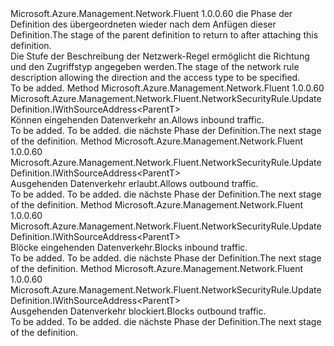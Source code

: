 <Type Name="IWithDirectionAccess&lt;ParentT&gt;" FullName="Microsoft.Azure.Management.Network.Fluent.NetworkSecurityRule.UpdateDefinition.IWithDirectionAccess&lt;ParentT&gt;">
  <TypeSignature Language="C#" Value="public interface IWithDirectionAccess&lt;ParentT&gt;" />
  <TypeSignature Language="ILAsm" Value=".class public interface auto ansi abstract IWithDirectionAccess`1&lt;ParentT&gt;" />
  <TypeSignature Language="DocId" Value="T:Microsoft.Azure.Management.Network.Fluent.NetworkSecurityRule.UpdateDefinition.IWithDirectionAccess`1" />
  <TypeSignature Language="VB.NET" Value="Public Interface IWithDirectionAccess(Of ParentT)" />
  <TypeSignature Language="F#" Value="type IWithDirectionAccess&lt;'ParentT&gt; = interface" />
  <AssemblyInfo>
    <AssemblyName>Microsoft.Azure.Management.Network.Fluent</AssemblyName>
    <AssemblyVersion>1.0.0.60</AssemblyVersion>
  </AssemblyInfo>
  <TypeParameters>
    <TypeParameter Name="ParentT" />
  </TypeParameters>
  <Interfaces />
  <Docs>
    <typeparam name="ParentT"><span data-ttu-id="fd7b2-101">die Phase der Definition des übergeordneten wieder nach dem Anfügen dieser Definition.</span><span class="sxs-lookup"><span data-stu-id="fd7b2-101">The stage of the parent definition to return to after attaching this definition.</span></span></typeparam>
    <summary>
            <span data-ttu-id="fd7b2-102">Die Stufe der Beschreibung der Netzwerk-Regel ermöglicht die Richtung und den Zugriffstyp angegeben werden.</span><span class="sxs-lookup"><span data-stu-id="fd7b2-102">The stage of the network rule description allowing the direction and the access type to be specified.</span></span>
            </summary>
    <remarks>To be added.</remarks>
  </Docs>
  <Members>
    <Member MemberName="AllowInbound">
      <MemberSignature Language="C#" Value="public Microsoft.Azure.Management.Network.Fluent.NetworkSecurityRule.UpdateDefinition.IWithSourceAddress&lt;ParentT&gt; AllowInbound ();" />
      <MemberSignature Language="ILAsm" Value=".method public hidebysig newslot virtual instance class Microsoft.Azure.Management.Network.Fluent.NetworkSecurityRule.UpdateDefinition.IWithSourceAddress`1&lt;!ParentT&gt; AllowInbound() cil managed" />
      <MemberSignature Language="DocId" Value="M:Microsoft.Azure.Management.Network.Fluent.NetworkSecurityRule.UpdateDefinition.IWithDirectionAccess`1.AllowInbound" />
      <MemberSignature Language="VB.NET" Value="Public Function AllowInbound () As IWithSourceAddress(Of ParentT)" />
      <MemberSignature Language="F#" Value="abstract member AllowInbound : unit -&gt; Microsoft.Azure.Management.Network.Fluent.NetworkSecurityRule.UpdateDefinition.IWithSourceAddress&lt;'ParentT&gt;" Usage="iWithDirectionAccess.AllowInbound " />
      <MemberType>Method</MemberType>
      <AssemblyInfo>
        <AssemblyName>Microsoft.Azure.Management.Network.Fluent</AssemblyName>
        <AssemblyVersion>1.0.0.60</AssemblyVersion>
      </AssemblyInfo>
      <ReturnValue>
        <ReturnType>Microsoft.Azure.Management.Network.Fluent.NetworkSecurityRule.UpdateDefinition.IWithSourceAddress&lt;ParentT&gt;</ReturnType>
      </ReturnValue>
      <Parameters />
      <Docs>
        <summary>
            <span data-ttu-id="fd7b2-103">Können eingehenden Datenverkehr an.</span><span class="sxs-lookup"><span data-stu-id="fd7b2-103">Allows inbound traffic.</span></span>
            </summary>
        <returns>To be added.</returns>
        <remarks>To be added.</remarks>
        <return><span data-ttu-id="fd7b2-104">die nächste Phase der Definition.</span><span class="sxs-lookup"><span data-stu-id="fd7b2-104">The next stage of the definition.</span></span></return>
      </Docs>
    </Member>
    <Member MemberName="AllowOutbound">
      <MemberSignature Language="C#" Value="public Microsoft.Azure.Management.Network.Fluent.NetworkSecurityRule.UpdateDefinition.IWithSourceAddress&lt;ParentT&gt; AllowOutbound ();" />
      <MemberSignature Language="ILAsm" Value=".method public hidebysig newslot virtual instance class Microsoft.Azure.Management.Network.Fluent.NetworkSecurityRule.UpdateDefinition.IWithSourceAddress`1&lt;!ParentT&gt; AllowOutbound() cil managed" />
      <MemberSignature Language="DocId" Value="M:Microsoft.Azure.Management.Network.Fluent.NetworkSecurityRule.UpdateDefinition.IWithDirectionAccess`1.AllowOutbound" />
      <MemberSignature Language="VB.NET" Value="Public Function AllowOutbound () As IWithSourceAddress(Of ParentT)" />
      <MemberSignature Language="F#" Value="abstract member AllowOutbound : unit -&gt; Microsoft.Azure.Management.Network.Fluent.NetworkSecurityRule.UpdateDefinition.IWithSourceAddress&lt;'ParentT&gt;" Usage="iWithDirectionAccess.AllowOutbound " />
      <MemberType>Method</MemberType>
      <AssemblyInfo>
        <AssemblyName>Microsoft.Azure.Management.Network.Fluent</AssemblyName>
        <AssemblyVersion>1.0.0.60</AssemblyVersion>
      </AssemblyInfo>
      <ReturnValue>
        <ReturnType>Microsoft.Azure.Management.Network.Fluent.NetworkSecurityRule.UpdateDefinition.IWithSourceAddress&lt;ParentT&gt;</ReturnType>
      </ReturnValue>
      <Parameters />
      <Docs>
        <summary>
            <span data-ttu-id="fd7b2-105">Ausgehenden Datenverkehr erlaubt.</span><span class="sxs-lookup"><span data-stu-id="fd7b2-105">Allows outbound traffic.</span></span>
            </summary>
        <returns>To be added.</returns>
        <remarks>To be added.</remarks>
        <return><span data-ttu-id="fd7b2-106">die nächste Phase der Definition.</span><span class="sxs-lookup"><span data-stu-id="fd7b2-106">The next stage of the definition.</span></span></return>
      </Docs>
    </Member>
    <Member MemberName="DenyInbound">
      <MemberSignature Language="C#" Value="public Microsoft.Azure.Management.Network.Fluent.NetworkSecurityRule.UpdateDefinition.IWithSourceAddress&lt;ParentT&gt; DenyInbound ();" />
      <MemberSignature Language="ILAsm" Value=".method public hidebysig newslot virtual instance class Microsoft.Azure.Management.Network.Fluent.NetworkSecurityRule.UpdateDefinition.IWithSourceAddress`1&lt;!ParentT&gt; DenyInbound() cil managed" />
      <MemberSignature Language="DocId" Value="M:Microsoft.Azure.Management.Network.Fluent.NetworkSecurityRule.UpdateDefinition.IWithDirectionAccess`1.DenyInbound" />
      <MemberSignature Language="VB.NET" Value="Public Function DenyInbound () As IWithSourceAddress(Of ParentT)" />
      <MemberSignature Language="F#" Value="abstract member DenyInbound : unit -&gt; Microsoft.Azure.Management.Network.Fluent.NetworkSecurityRule.UpdateDefinition.IWithSourceAddress&lt;'ParentT&gt;" Usage="iWithDirectionAccess.DenyInbound " />
      <MemberType>Method</MemberType>
      <AssemblyInfo>
        <AssemblyName>Microsoft.Azure.Management.Network.Fluent</AssemblyName>
        <AssemblyVersion>1.0.0.60</AssemblyVersion>
      </AssemblyInfo>
      <ReturnValue>
        <ReturnType>Microsoft.Azure.Management.Network.Fluent.NetworkSecurityRule.UpdateDefinition.IWithSourceAddress&lt;ParentT&gt;</ReturnType>
      </ReturnValue>
      <Parameters />
      <Docs>
        <summary>
            <span data-ttu-id="fd7b2-107">Blöcke eingehenden Datenverkehr.</span><span class="sxs-lookup"><span data-stu-id="fd7b2-107">Blocks inbound traffic.</span></span>
            </summary>
        <returns>To be added.</returns>
        <remarks>To be added.</remarks>
        <return><span data-ttu-id="fd7b2-108">die nächste Phase der Definition.</span><span class="sxs-lookup"><span data-stu-id="fd7b2-108">The next stage of the definition.</span></span></return>
      </Docs>
    </Member>
    <Member MemberName="DenyOutbound">
      <MemberSignature Language="C#" Value="public Microsoft.Azure.Management.Network.Fluent.NetworkSecurityRule.UpdateDefinition.IWithSourceAddress&lt;ParentT&gt; DenyOutbound ();" />
      <MemberSignature Language="ILAsm" Value=".method public hidebysig newslot virtual instance class Microsoft.Azure.Management.Network.Fluent.NetworkSecurityRule.UpdateDefinition.IWithSourceAddress`1&lt;!ParentT&gt; DenyOutbound() cil managed" />
      <MemberSignature Language="DocId" Value="M:Microsoft.Azure.Management.Network.Fluent.NetworkSecurityRule.UpdateDefinition.IWithDirectionAccess`1.DenyOutbound" />
      <MemberSignature Language="VB.NET" Value="Public Function DenyOutbound () As IWithSourceAddress(Of ParentT)" />
      <MemberSignature Language="F#" Value="abstract member DenyOutbound : unit -&gt; Microsoft.Azure.Management.Network.Fluent.NetworkSecurityRule.UpdateDefinition.IWithSourceAddress&lt;'ParentT&gt;" Usage="iWithDirectionAccess.DenyOutbound " />
      <MemberType>Method</MemberType>
      <AssemblyInfo>
        <AssemblyName>Microsoft.Azure.Management.Network.Fluent</AssemblyName>
        <AssemblyVersion>1.0.0.60</AssemblyVersion>
      </AssemblyInfo>
      <ReturnValue>
        <ReturnType>Microsoft.Azure.Management.Network.Fluent.NetworkSecurityRule.UpdateDefinition.IWithSourceAddress&lt;ParentT&gt;</ReturnType>
      </ReturnValue>
      <Parameters />
      <Docs>
        <summary>
            <span data-ttu-id="fd7b2-109">Ausgehenden Datenverkehr blockiert.</span><span class="sxs-lookup"><span data-stu-id="fd7b2-109">Blocks outbound traffic.</span></span>
            </summary>
        <returns>To be added.</returns>
        <remarks>To be added.</remarks>
        <return><span data-ttu-id="fd7b2-110">die nächste Phase der Definition.</span><span class="sxs-lookup"><span data-stu-id="fd7b2-110">The next stage of the definition.</span></span></return>
      </Docs>
    </Member>
  </Members>
</Type>